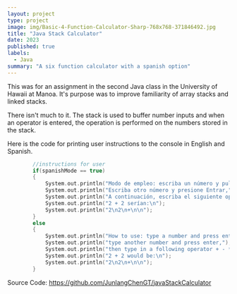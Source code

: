 ```yaml
---
layout: project
type: project
image: img/Basic-4-Function-Calculator-Sharp-768x768-371846492.jpg
title: "Java Stack Calculator"
date: 2023
published: true
labels:
  - Java
summary: "A six function calculator with a spanish option"
---
```


This was for an assignment in the second Java class in the University of Hawaii at Manoa. It's purpose was to improve familiarity of array stacks and linked stacks.

There isn't much to it. The stack is used to buffer number inputs and when an operator is entered, the operation is performed on the numbers stored in the stack.

Here is the code for printing user instructions to the console in English and Spanish.

```cpp
		//instructions for user
		if(spanishMode == true)
		{
			System.out.println("Modo de empleo: escriba un número y pulse Intro,");
			System.out.println("Escriba otro número y presione Entrar,");
			System.out.println("A continuación, escriba el siguiente operador + - * / % ^ y pulse Intro");
			System.out.println("2 + 2 serían:\n");
			System.out.println("2\n2\n+\n\n");
		}
		else
		{
			System.out.println("How to use: type a number and press enter,");
			System.out.println("type another number and press enter,");
			System.out.println("then type in a following operator + - * / % ^ and press enter");
			System.out.println("2 + 2 would be:\n");
			System.out.println("2\n2\n+\n\n");
		}
```
Source Code: https://github.com/JunlangChenGT/javaStackCalculator
